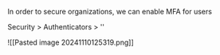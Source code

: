 In order to secure organizations, we can enable MFA for users 

Security > Authenticators > ''


![[Pasted image 20241110125319.png]]